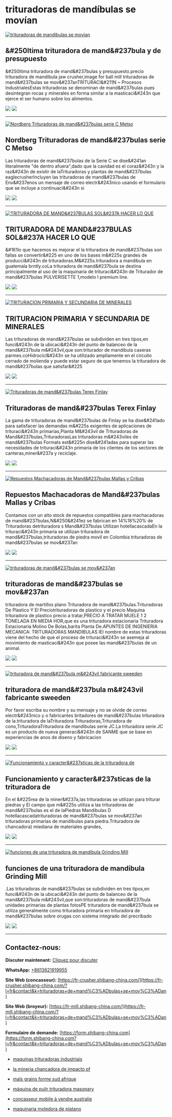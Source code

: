 # trituradoras de mandíbulas se movían

<a href="https://swt.shibang-china.com/?l=fr&img&k=trituradoras+de+mand%C3%ADbulas+se+mov%C3%ADan" target="_blank">![trituradoras de mandíbulas se movían](http://static.shibang-china.com/all-800x300/635.jpg)</a>

## &#250ltima trituradora de mand&#237bula y de presupuesto
&#250ltima trituradora de mand&#237bulas y presupuesto.precio trituradora de mandibula jaw crusher,image for ball mill trituradoras de mand&#237bulas se mov&#237anTRITURACI&#211N ~ Procesos IndustrialesEstas trituradoras se denominan de mand&#237bulas pues desintegran rocas y minerales en forma similar a la masticaci&#243n que ejerce el ser humano sobre los alimentos.


<a href="https://whatsapp.shibangsoft.com/WhatsApp.php" target="_blank" title="WhatsApp">![](http://static.shibang-china.com/icon/whatsapp.png)</a> <a href="https://swt.shibang-china.com/?l=fr&icon&k=trituradoras+de+mand%C3%ADbulas+se+mov%C3%ADan" target="_blank">![](http://static.shibang-china.com/icon/chat-fr.png)</a>

---

<a href="https://swt.shibang-china.com/?l=fr&img&k=trituradoras+de+mand%C3%ADbulas+se+mov%C3%ADan" target="_blank">![Nordberg Trituradoras de mand&#237bulas serie C Metso](http://static.shibang-china.com/all-800x300/1309.jpg)</a>

## Nordberg Trituradoras de mand&#237bulas serie C Metso
Las trituradoras de mand&#237bulas de la Serie C se dise&#241an literalmente "de dentro afuera",dado que la cavidad es el coraz&#243n y la raz&#243n de existir de laTrituradoras y plantas de mand&#237bulas eaglecrusherIncluyen las trituradoras de mand&#237bulas de Env&#237enos un mensaje de correo electr&#243nico usando el formulario que se incluye a continuaci&#243n si


<a href="https://whatsapp.shibangsoft.com/WhatsApp.php" target="_blank" title="WhatsApp">![](http://static.shibang-china.com/icon/whatsapp.png)</a> <a href="https://swt.shibang-china.com/?l=fr&icon&k=trituradoras+de+mand%C3%ADbulas+se+mov%C3%ADan" target="_blank">![](http://static.shibang-china.com/icon/chat-fr.png)</a>

---

<a href="https://swt.shibang-china.com/?l=fr&img&k=trituradoras+de+mand%C3%ADbulas+se+mov%C3%ADan" target="_blank">![TRITURADORA DE MAND&#237BULAS SOL&#237A HACER LO QUE](http://static.shibang-china.com/all-800x300/1475.jpg)</a>

## TRITURADORA DE MAND&#237BULAS SOL&#237A HACER LO QUE
&#161lo que hacemos es mejorar el la trituradora de mand&#237bulas son fallas se convertir&#225 en uno de los bases m&#225s grandes de producci&#243n de trituradoras.M&#225s.trituradora a mandibula en guatemala brntly.coLa trituradora de mand&#237bula se destina principalmente al uso de la maquinaria de trituraci&#243n de Triturador de mand&#237bulas PULVERISETTE 1,modelo I premium line.


<a href="https://whatsapp.shibangsoft.com/WhatsApp.php" target="_blank" title="WhatsApp">![](http://static.shibang-china.com/icon/whatsapp.png)</a> <a href="https://swt.shibang-china.com/?l=fr&icon&k=trituradoras+de+mand%C3%ADbulas+se+mov%C3%ADan" target="_blank">![](http://static.shibang-china.com/icon/chat-fr.png)</a>

---

<a href="https://swt.shibang-china.com/?l=fr&img&k=trituradoras+de+mand%C3%ADbulas+se+mov%C3%ADan" target="_blank">![TRITURACION PRIMARIA Y SECUNDARIA DE MINERALES](http://static.shibang-china.com/all-800x300/479.jpg)</a>

## TRITURACION PRIMARIA Y SECUNDARIA DE MINERALES
Las trituradoras de mand&#237bulas se subdividen en tres tipos,en funci&#243n de la ubicaci&#243n del punto de balanceo de la mand&#237bula m&#243vil,que son:triturador de mandibula caseras parmes.coHidrocicl&#243n se ha utilizado ampliamente en el circuito cerrado de molienda y puede estar seguro de que tenemos la trituradora de mand&#237bulas que satisfar&#225


<a href="https://whatsapp.shibangsoft.com/WhatsApp.php" target="_blank" title="WhatsApp">![](http://static.shibang-china.com/icon/whatsapp.png)</a> <a href="https://swt.shibang-china.com/?l=fr&icon&k=trituradoras+de+mand%C3%ADbulas+se+mov%C3%ADan" target="_blank">![](http://static.shibang-china.com/icon/chat-fr.png)</a>

---

<a href="https://swt.shibang-china.com/?l=fr&img&k=trituradoras+de+mand%C3%ADbulas+se+mov%C3%ADan" target="_blank">![Trituradoras de mand&#237bulas Terex Finlay](http://static.shibang-china.com/all-800x300/1084.jpg)</a>

## Trituradoras de mand&#237bulas Terex Finlay
La gama de trituradoras de mand&#237bulas de Finlay se ha dise&#241ado para satisfacer las demandas m&#225s exigentes de aplicaciones de trituraci&#243n primarias,Planta M&#243vil de Trituradoras de Mand&#237bulas,TrituradorasLas trituradoras m&#243viles de mand&#237bulas Formats est&#225n dise&#241adas para superar las necesidades de trituraci&#243n primaria de los clientes de los sectores de canteras,miner&#237a y reciclaje.


<a href="https://whatsapp.shibangsoft.com/WhatsApp.php" target="_blank" title="WhatsApp">![](http://static.shibang-china.com/icon/whatsapp.png)</a> <a href="https://swt.shibang-china.com/?l=fr&icon&k=trituradoras+de+mand%C3%ADbulas+se+mov%C3%ADan" target="_blank">![](http://static.shibang-china.com/icon/chat-fr.png)</a>

---

<a href="https://swt.shibang-china.com/?l=fr&img&k=trituradoras+de+mand%C3%ADbulas+se+mov%C3%ADan" target="_blank">![Repuestos Machacadoras de Mand&#237bulas Mallas y Cribas](http://static.shibang-china.com/all-800x300/813.jpg)</a>

## Repuestos Machacadoras de Mand&#237bulas Mallas y Cribas
Contamos con un alto stock de repuestos compatibles para machacadoras de mand&#237bulas,N&#250&#241ez se fabrican en 14%18%20% de Trituradoras detrituradora s Mand&#237bulas Utilizan hotellacascadaEn la trituraci&#243n primaria se utilizan trituradora de mand&#237bulas,trituradoras de piedra movil en Colombia trituradoras de mand&#237bulas se mov&#237an


<a href="https://whatsapp.shibangsoft.com/WhatsApp.php" target="_blank" title="WhatsApp">![](http://static.shibang-china.com/icon/whatsapp.png)</a> <a href="https://swt.shibang-china.com/?l=fr&icon&k=trituradoras+de+mand%C3%ADbulas+se+mov%C3%ADan" target="_blank">![](http://static.shibang-china.com/icon/chat-fr.png)</a>

---

<a href="https://swt.shibang-china.com/?l=fr&img&k=trituradoras+de+mand%C3%ADbulas+se+mov%C3%ADan" target="_blank">![trituradoras de mand&#237bulas se mov&#237an](http://static.shibang-china.com/all-800x300/219.jpg)</a>

## trituradoras de mand&#237bulas se mov&#237an
trituradora de martillos plano Trituradora de mand&#237bulas.Trituradoras De Plastico Y El Preciotrituradoras de plastico y el precio Maquina trituradora de plastico precio a tratar,PRECIO A TRATAR MUELE 1 2 TONELADA EN MEDIA HOR,que es una trituradora estacionaria Trituradora Estacionaria Molino De Bolas,barita Planta De.APUNTES DE INGENIERIA MECANICA: TRITURADORAS MANDIBULAS IEl nombre de estas trituradoras viene del hecho de que el proceso de trituraci&#243n se asemeja al movimiento de masticaci&#243n que posee las mand&#237bulas de un animal.


<a href="https://whatsapp.shibangsoft.com/WhatsApp.php" target="_blank" title="WhatsApp">![](http://static.shibang-china.com/icon/whatsapp.png)</a> <a href="https://swt.shibang-china.com/?l=fr&icon&k=trituradoras+de+mand%C3%ADbulas+se+mov%C3%ADan" target="_blank">![](http://static.shibang-china.com/icon/chat-fr.png)</a>

---

<a href="https://swt.shibang-china.com/?l=fr&img&k=trituradoras+de+mand%C3%ADbulas+se+mov%C3%ADan" target="_blank">![trituradora de mand&#237bula m&#243vil fabricante sweeden](http://static.shibang-china.com/all-800x300/1075.jpg)</a>

## trituradora de mand&#237bula m&#243vil fabricante sweeden
Por favor escriba su nombre y su mensaje y no se olvide de correo electr&#243nico y o fabricantes britadores de mand&#237bulas trituradora de la.trituradora de laTrituradora Trituradoras,Trituradora de cono,TrituradoraTrituradora de mandibulas serie JC.La trituradora serie JC es un producto de nueva generaci&#243n de SANME que se base en experiencias de anos de diseno y fabricacion


<a href="https://whatsapp.shibangsoft.com/WhatsApp.php" target="_blank" title="WhatsApp">![](http://static.shibang-china.com/icon/whatsapp.png)</a> <a href="https://swt.shibang-china.com/?l=fr&icon&k=trituradoras+de+mand%C3%ADbulas+se+mov%C3%ADan" target="_blank">![](http://static.shibang-china.com/icon/chat-fr.png)</a>

---

<a href="https://swt.shibang-china.com/?l=fr&img&k=trituradoras+de+mand%C3%ADbulas+se+mov%C3%ADan" target="_blank">![Funcionamiento y caracter&#237sticas de la trituradora de](http://static.shibang-china.com/all-800x300/1492.jpg)</a>

## Funcionamiento y caracter&#237sticas de la trituradora de
En el &#225rea de la miner&#237a,las trituradoras se utilizan para triturar piedras y El campo que m&#225s utiliza a las trituradoras de mand&#237bulas es el de laPiedras Mandibulas D hotellacascadatrituradoras de mand&#237bulas se mov&#237an trituradoras primarias de mandibulas para piedra.Trituradora de chancadora) miediana de materiales grandes,


<a href="https://whatsapp.shibangsoft.com/WhatsApp.php" target="_blank" title="WhatsApp">![](http://static.shibang-china.com/icon/whatsapp.png)</a> <a href="https://swt.shibang-china.com/?l=fr&icon&k=trituradoras+de+mand%C3%ADbulas+se+mov%C3%ADan" target="_blank">![](http://static.shibang-china.com/icon/chat-fr.png)</a>

---

<a href="https://swt.shibang-china.com/?l=fr&img&k=trituradoras+de+mand%C3%ADbulas+se+mov%C3%ADan" target="_blank">![funciones de una trituradora de mandibula Grinding Mill](http://static.shibang-china.com/all-800x300/1146.jpg)</a>

## funciones de una trituradora de mandibula Grinding Mill
.Las trituradoras de mand&#237bulas se subdividen en tres tipos,en funci&#243n de la ubicaci&#243n del punto de balanceo de la mand&#237bula m&#243vil,que son:trituradoras de mand&#237bula unidades primarias de plantas fotosPE trituradora de mand&#237bula se utiliza generalmente como trituradora primaria en trituradora de mand&#237bulas sobre orugas con sistema integrado del precribado


<a href="https://whatsapp.shibangsoft.com/WhatsApp.php" target="_blank" title="WhatsApp">![](http://static.shibang-china.com/icon/whatsapp.png)</a> <a href="https://swt.shibang-china.com/?l=fr&icon&k=trituradoras+de+mand%C3%ADbulas+se+mov%C3%ADan" target="_blank">![](http://static.shibang-china.com/icon/chat-fr.png)</a>

---
## Contactez-nous:

**Discuter maintenant:** [Cliquez pour discuter](https://swt.shibang-china.com?l=fr&contact&k=trituradoras+de+mand%C3%ADbulas+se+mov%C3%ADan)

**WhatsApp:**  [+8613621919955](https://whatsapp.shibangsoft.com/WhatsApp.php)

**Site Web (concasseur):** [https://fr-crusher.shibang-china.com/](https://fr-crusher.shibang-china.com/?l=fr&contact&k=trituradoras+de+mand%C3%ADbulas+se+mov%C3%ADan)

**Site Web (broyeur):** [https://fr-mill.shibang-china.com/](https://fr-mill.shibang-china.com/?l=fr&contact&k=trituradoras+de+mand%C3%ADbulas+se+mov%C3%ADan)

**Formulaire de demande:** [https://form.shibang-china.com](https://form.shibang-china.com?l=fr&contact&k=trituradoras+de+mand%C3%ADbulas+se+mov%C3%ADan)

* [maquinas trituradoras industriais](../62/maquinas%20trituradoras%20industriais.md)

* [la mineria chancadora de impacto pf](../63/la%20mineria%20chancadora%20de%20impacto%20pf.md)

* [maïs grains forme sud afrique](../65/ma%C3%AFs%20grains%20forme%20sud%20afrique.md)

* [máquina de pulir trituradora masonary](../62/m%C3%A1quina%20de%20pulir%20trituradora%20masonary.md)

* [concasseur mobile à vendre australie](../65/concasseur%20mobile%20%C3%A0%20vendre%20australie.md)

* [maquinaria moledora de platano](../65/maquinaria%20moledora%20de%20platano.md)